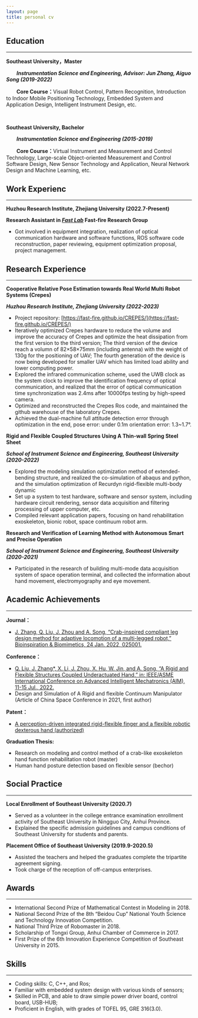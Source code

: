 ```yaml
---
layout: page
title: personal cv
---
```



## Education

---
<p style="text-indent:0em">
<b>Southeast University，Master</b>
</p>

<p style="text-indent:2em"> 
<i><b>Instrumentation Science and Engineering, Advisor: Jun Zhang, Aiguo Song (2019-2022)</b></i>
</p>

<p style="text-indent:2em"> 
<b>Core Course：</b>Visual Robot Control, Pattern Recognition, Introduction to Indoor Mobile Positioning Technology, Embedded System and Application Design, Intelligent Instrument Design, etc.
</p>
&nbsp;


<p style="text-indent:0em">
<b>Southeast University, Bachelor</b>
</p>
<p style="text-indent:2em"> 
<i><b>Instrumentation Science and Engineering (2015-2019)</b></i>
</p>

<p style="text-indent:2em"> 
<b>Core Course：</b>Virtual Instrument and Measurement and Control Technology, Large-scale Object-oriented Measurement and Control Software Design, New Sensor Technology and Application, Neural Network Design and Machine Learning, etc. 
</p>


## Work Experienc

---

**Huzhou Research Institute, Zhejiang University (2022.7-Present)**

**Research Assistant in [*Fast Lab*](http://zju-fast.com "Fast lab 团队官网") Fast-fire Research Group**
- Got involved in equipment integration, realization of optical communication hardware and software functions, ROS software code reconstruction, paper reviewing, equipment optimization proposal, project management.

## Research Experience

---

**Cooperative Relative Pose Estimation towards Real World Multi Robot Systems (Crepes)**

***Huzhou Research Institute, Zhejiang University (2022-2023)***                           

- Project repository: [https://fast-fire.github.io/CREPES/](https://fast-fire.github.io/CREPES/)
- Iteratively optimized Crepes hardware to reduce the volume and improve the accuracy of Crepes and optimize the heat dissipation from the first version to the third version; The third version of the device reach a volumn of 82×58×75mm (including antenna) with the weight of 130g for the positioning of UAV; The fourth generation of the device is now being developed for smaller UAV which has limited load ability and lower computing power.
-  Explored the infrared communication scheme, used the UWB clock as the system clock to improve the identification frequency of optical communication, and realized that the error of optical communication time synchronization was 2.4ms after 10000fps testing by high-speed camera.
- Optimized and reconstructed the Crepes Ros code, and maintained the github warehouse of the laboratory Crepes.
- Achieved the dual-machine full attitude detection error through optimization in the end, pose error: under 0.1m orientation error: 1.3~1.7°.

**Rigid and Flexible Coupled Structures Using A Thin-wall Spring Steel Sheet**

***School of Instrument Science and Engineering, Southeast University (2020-2022)***                                                         
- Explored the modeling simulation optimization method of extended-bending structure, and realized the co-simulation of abaqus and python, and the simulation optimization of Recurdyn rigid-flexible multi-body dynamic
- Set up a system to test hardware, software and sensor system, including hardware circuit rendering, sensor data acquisition and filtering processing of upper computer, etc.
- Compiled relevant application papers, focusing on hand rehabilitation exoskeleton, bionic robot, space continuum robot arm.

**Research and Verification of Learning Method with Autonomous Smart and Precise Operation**

***School of Instrument Science and Engineering, Southeast University  (2020-2021)***                                                        
- Participated in the research of building multi-mode data acquisition system of space operation terminal, and collected the information about hand movement, electromyography and eye movement.


## Academic Achievements

---

**Journal：**
- [J. Zhang, Q. Liu, J. Zhou and A. Song, “Crab-inspired compliant leg design method for adaptive locomotion of a multi-legged robot,” Bioinspiration & Biomimetics, 24 Jan. 2022, 025001.](https://lqseu.github.io/file/Crab-inspired%2compliant%20leg%20design%20method%20for%20adaptive%20locomotion%20of%20a%20multi-legged%20robot.pdf)

**Conference：**
- [Q. Liu, J. Zhang*, X. Li, J. Zhou, X. Hu, W. Jin, and A. Song, “A Rigid and Flexible Structures Coupled Underactuated Hand,” in: IEEE/ASME International Conference on Advanced Intelligent Mechatronics (AIM), 11-15 Jul., 2022.](https://lqseu.github.io/file/A%20Rigid%20and%20Flexible%20Structures%20Coupled%20Underactuated%20Hand.pdf)
- Design and Simulation of A Rigid and flexible Continuum Manipulator (Article of China Space Conference in 2021, first author)
  
**Patent：**
- [A perception-driven integrated rigid-flexible finger and a flexible robotic dexterous hand (authorized)](https://lqseu.github.io/file/种感知驱动一体化刚柔耦合手指及柔顺型机器人灵巧手.pdf)

**Graduation Thesis:**
- Research on modeling and control method of a crab-like exoskeleton hand function rehabilitation robot (master)
- Human hand posture detection based on flexible sensor (bechor)


## Social Practice

---

**Local Enrollment of Southeast University (2020.7)**
- Served as a volunteer in the college entrance examination enrollment activity of Southeast University in Ningguo City, Anhui Province.
- Explained the specific admission guidelines and campus conditions of Southeast University for students and parents.

**Placement Office of Southeast University (2019.9-2020.5)**
- Assisted the teachers and helped the graduates complete the tripartite agreement signing.
- Took charge of the reception of off-campus enterprises.

## Awards

---

- International Second Prize of Mathematical Contest in Modeling in 2018.
- National Second Prize of the 8th “Beidou Cup” National Youth Science and Technology Innovation Competition.
- National Third Prize of Robomaster in 2018.
- Scholarship of Tongxi Group, Anhui Chamber of Commerce in 2017.
- First Prize of the 6th Innovation Experience Competition of Southeast University in 2015.

## Skills

---

- Coding skills: C, C++, and Ros;
- Familiar with embedded system design with various kinds of sensors;
- Skilled in PCB, and able to draw simple power driver board, control board, USB-HUB;
- Proficient in English, with grades of TOFEL 95, GRE 316(3.0).
